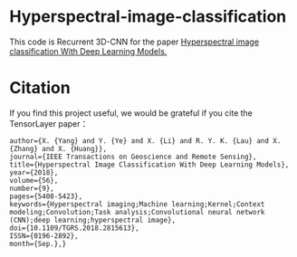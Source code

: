 # Hyperspectral-image-classification
This code is Recurrent 3D-CNN for the paper [Hyperspectral image classification With Deep Learning Models.](https://ieeexplore.ieee.org/document/8340197)

# Citation
If you find this project useful, we would be grateful if you cite the TensorLayer paper：

```@ARTICLE{8340197, 
author={X. {Yang} and Y. {Ye} and X. {Li} and R. Y. K. {Lau} and X. {Zhang} and X. {Huang}}, 
journal={IEEE Transactions on Geoscience and Remote Sensing}, 
title={Hyperspectral Image Classification With Deep Learning Models}, 
year={2018}, 
volume={56}, 
number={9}, 
pages={5408-5423}, 
keywords={Hyperspectral imaging;Machine learning;Kernel;Context modeling;Convolution;Task analysis;Convolutional neural network      (CNN);deep learning;hyperspectral image}, 
doi={10.1109/TGRS.2018.2815613}, 
ISSN={0196-2892}, 
month={Sep.},}
